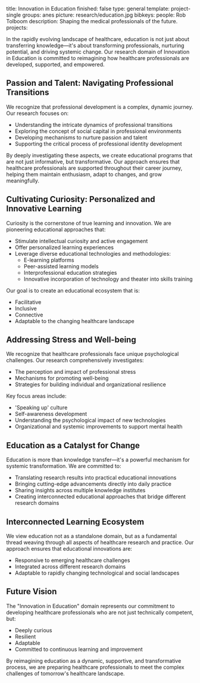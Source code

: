 title: Innovation in Education
finished: false
type: general
template: project-single
groups: anes
picture: research/education.jpg
bibkeys: 
people: Rob Tolboom
description: Shaping the medical professionals of the future.
projects: 

In the rapidly evolving landscape of healthcare, education is not just about transferring knowledge—it's about transforming professionals, nurturing potential, and driving systemic change. Our research domain of Innovation in Education is committed to reimagining how healthcare professionals are developed, supported, and empowered.

## Passion and Talent: Navigating Professional Transitions

We recognize that professional development is a complex, dynamic journey. Our research focuses on:

- Understanding the intricate dynamics of professional transitions
- Exploring the concept of social capital in professional environments
- Developing mechanisms to nurture passion and talent
- Supporting the critical process of professional identity development

By deeply investigating these aspects, we create educational programs that are not just informative, but transformative. Our approach ensures that healthcare professionals are supported throughout their career journey, helping them maintain enthusiasm, adapt to changes, and grow meaningfully.

## Cultivating Curiosity: Personalized and Innovative Learning

Curiosity is the cornerstone of true learning and innovation. We are pioneering educational approaches that:

- Stimulate intellectual curiosity and active engagement
- Offer personalized learning experiences
- Leverage diverse educational technologies and methodologies:
  - E-learning platforms
  - Peer-assisted learning models
  - Interprofessional education strategies
  - Innovative incorporation of technology and theater into skills training

Our goal is to create an educational ecosystem that is:
- Facilitative
- Inclusive
- Connective
- Adaptable to the changing healthcare landscape

## Addressing Stress and Well-being

We recognize that healthcare professionals face unique psychological challenges. Our research comprehensively investigates:

- The perception and impact of professional stress
- Mechanisms for promoting well-being
- Strategies for building individual and organizational resilience

Key focus areas include:
- 'Speaking up' culture
- Self-awareness development
- Understanding the psychological impact of new technologies
- Organizational and systemic improvements to support mental health

## Education as a Catalyst for Change

Education is more than knowledge transfer—it's a powerful mechanism for systemic transformation. We are committed to:

- Translating research results into practical educational innovations
- Bringing cutting-edge advancements directly into daily practice
- Sharing insights across multiple knowledge institutes
- Creating interconnected educational approaches that bridge different research domains

## Interconnected Learning Ecosystem

We view education not as a standalone domain, but as a fundamental thread weaving through all aspects of healthcare research and practice. Our approach ensures that educational innovations are:

- Responsive to emerging healthcare challenges
- Integrated across different research domains
- Adaptable to rapidly changing technological and social landscapes

## Future Vision

The "Innovation in Education" domain represents our commitment to developing healthcare professionals who are not just technically competent, but:
- Deeply curious
- Resilient
- Adaptable
- Committed to continuous learning and improvement

By reimagining education as a dynamic, supportive, and transformative process, we are preparing healthcare professionals to meet the complex challenges of tomorrow's healthcare landscape.